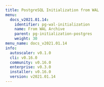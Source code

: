 ```yaml
---
title: PostgreSQL Initialization from WAL
menu:
  docs_v2021.01.14:
    identifier: pg-wal-initialization
    name: From WAL Archive
    parent: pg-initialization-postgres
    weight: 30
menu_name: docs_v2021.01.14
info:
  autoscaler: v0.1.0
  cli: v0.16.0
  community: v0.16.0
  enterprise: v0.3.0
  installer: v0.16.0
  version: v2021.01.14
---
```


